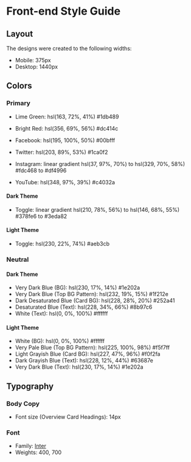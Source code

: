# Front-end Style Guide

## Layout

The designs were created to the following widths:

- Mobile: 375px
- Desktop: 1440px

## Colors

### Primary

- Lime Green: hsl(163, 72%, 41%)                                            #1db489
- Bright Red: hsl(356, 69%, 56%)                                            #dc414c

- Facebook: hsl(195, 100%, 50%)                                             #00bfff
- Twitter: hsl(203, 89%, 53%)                                               #1ca0f2
- Instagram: linear gradient hsl(37, 97%, 70%) to hsl(329, 70%, 58%)        #fdc468 to #df4996
- YouTube: hsl(348, 97%, 39%)                                               #c4032a

#### Dark Theme

- Toggle: linear gradient hsl(210, 78%, 56%) to hsl(146, 68%, 55%)          #378fe6 to #3eda82 

#### Light Theme

- Toggle: hsl(230, 22%, 74%)                                                #aeb3cb

### Neutral

#### Dark Theme

- Very Dark Blue (BG): hsl(230, 17%, 14%)                                   #1e202a
- Very Dark Blue (Top BG Pattern): hsl(232, 19%, 15%)                       #1f212e
- Dark Desaturated Blue (Card BG): hsl(228, 28%, 20%)                       #252a41
- Desaturated Blue (Text): hsl(228, 34%, 66%)                               #8b97c6
- White (Text): hsl(0, 0%, 100%)                                            #ffffff

#### Light Theme

- White (BG): hsl(0, 0%, 100%)                                              #ffffff
- Very Pale Blue (Top BG Pattern): hsl(225, 100%, 98%)                      #f5f7ff
- Light Grayish Blue (Card BG): hsl(227, 47%, 96%)                          #f0f2fa
- Dark Grayish Blue (Text): hsl(228, 12%, 44%)                              #63687e
- Very Dark Blue (Text): hsl(230, 17%, 14%)                                 #1e202a

## Typography

### Body Copy

- Font size (Overview Card Headings): 14px

### Font

- Family: [Inter](https://fonts.google.com/specimen/Inter)
- Weights: 400, 700
